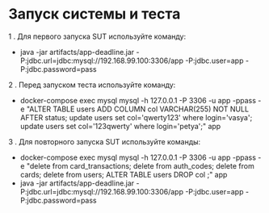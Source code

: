 # Запуск системы и теста
1 . Для первого запуска SUT используйте команду: 
* java -jar artifacts/app-deadline.jar -P:jdbc.url=jdbc:mysql://192.168.99.100:3306/app -P:jdbc.user=app -P:jdbc.password=pass

2 . Перед запуском теста используйте команду:
* docker-compose exec mysql mysql -h 127.0.0.1 -P 3306 -u app -ppass -e "ALTER TABLE users ADD COLUMN col VARCHAR(255) NOT NULL AFTER status; update users set col='qwerty123' where login='vasya'; update users set col='123qwerty' where login='petya';" app

3 . Для повторного запуска SUT используйте команды: 
* docker-compose exec mysql mysql -h 127.0.0.1 -P 3306 -u app -ppass -e "delete from card_transactions; delete from auth_codes; delete from cards; delete from users; ALTER TABLE users DROP col ;" app
* java -jar artifacts/app-deadline.jar -P:jdbc.url=jdbc:mysql://192.168.99.100:3306/app -P:jdbc.user=app -P:jdbc.password=pass


